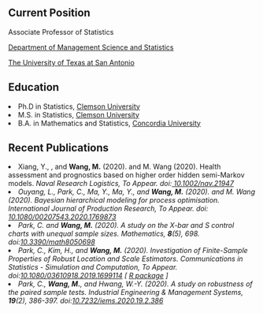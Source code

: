<BODY><h2>Current Position</h2> 
 <p>Associate Professor of Statistics</p>
 <p><a href="https://business.utsa.edu/management-science-statistics/">Department of Management Science and Statistics</a></p>
 <p><a href="https://www.utsa.edu/">The University of Texas at San Antonio</a></p>
    
<BODY><h2>Education</h2>
 <LI> Ph.D in Statistics, <A href="http://www.clemson.edu/">Clemson University</A> 
 <LI> M.S. in Statistics, <A href="http://www.clemson.edu/">Clemson University</A> 
 <LI> B.A. in Mathematics and Statistics, <A href="https://www.concordia.ca/">Concordia University</A> 

<BODY><h2>Recent Publications</h2>
 <li> Xiang, Y., , and <strong>Wang, M.</strong> (2020). and M. Wang (2020). Health assessment and prognostics based on higher order hidden semi-Markov models. <em>Naval Research Logistics<em>, To Appear. doi:<a href="https://doi.org/10.1002/nav.21947"> 10.1002/nav.21947</a> 
 <li> Ouyang, L., Park, C., Ma, Y., Ma, Y., and <strong>Wang, M.</strong> (2020). and M. Wang (2020). Bayesian hierarchical modeling for process optimisation. <em>International Journal of Production Research<em>, To Appear. doi:<a href="https://www.tandfonline.com/doi/abs/10.1080/00207543.2020.1769873"> 10.1080/00207543.2020.1769873</a> 
<li> Park, C. and <strong>Wang, M.</strong> (2020). A study on the X-bar and S control charts with unequal sample sizes. <em>Mathematics</em>, <strong>8</strong>(5), 698. doi:<a href="https://doi.org/10.3390/math8050698">10.3390/math8050698</a></li>
<li> Park, C., Kim, H., and <strong>Wang, M.</strong> (2020). Investigation of Finite-Sample Properties of Robust Location and Scale Estimators. <em>Communications in Statistics - Simulation and Computation</em>, To Appear. doi:<a href="https://doi.org/10.1080/03610918.2019.1699114">10.1080/03610918.2019.1699114</a> [ <a href="https://appliedstat.github.io/R/R-package-3/">R package</a> ]</li>
<li> Park, C., <strong>Wang, M.</strong>, and Hwang, W.-Y. (2020). A study on robustness of the paired sample tests. <em>Industrial Engineering &amp; Management Systems</em>, <strong>19</strong>(2), 386-397. doi:<a href="https://doi.org/10.7232/iems.2020.19.2.386">10.7232/iems.2020.19.2.386</a></li> 
